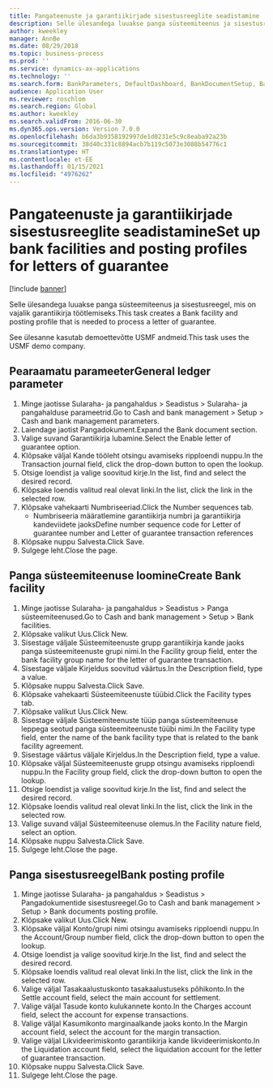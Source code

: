 ```yaml
---
title: Pangateenuste ja garantiikirjade sisestusreeglite seadistamine
description: Selle ülesandega luuakse panga süsteemiteenus ja sisestusreegel, mis on vajalik garantiikirja töötlemiseks.
author: kweekley
manager: AnnBe
ms.date: 08/29/2018
ms.topic: business-process
ms.prod: ''
ms.service: dynamics-ax-applications
ms.technology: ''
ms.search.form: BankParameters, DefaultDashboard, BankDocumentSetup, BankDocumentPosting
audience: Application User
ms.reviewer: roschlom
ms.search.region: Global
ms.author: kweekley
ms.search.validFrom: 2016-06-30
ms.dyn365.ops.version: Version 7.0.0
ms.openlocfilehash: b6da3b9358192997de1d0231e5c9c8eaba92a23b
ms.sourcegitcommit: 38d40c331c8894acb7b119c5073e3088b54776c1
ms.translationtype: HT
ms.contentlocale: et-EE
ms.lasthandoff: 01/15/2021
ms.locfileid: "4976262"
---
```

# <a name="set-up-bank-facilities-and-posting-profiles-for-letters-of-guarantee"></a><span data-ttu-id="f7aab-103">Pangateenuste ja garantiikirjade sisestusreeglite seadistamine</span><span class="sxs-lookup"><span data-stu-id="f7aab-103">Set up bank facilities and posting profiles for letters of guarantee</span></span>

[!include [banner](../../includes/banner.md)]

<span data-ttu-id="f7aab-104">Selle ülesandega luuakse panga süsteemiteenus ja sisestusreegel, mis on vajalik garantiikirja töötlemiseks.</span><span class="sxs-lookup"><span data-stu-id="f7aab-104">This task creates a Bank facility and posting profile that is needed to process a letter of guarantee.</span></span>



<span data-ttu-id="f7aab-105">See ülesanne kasutab demoettevõtte USMF andmeid.</span><span class="sxs-lookup"><span data-stu-id="f7aab-105">This task uses the USMF demo company.</span></span> 




## <a name="general-ledger-parameter"></a><span data-ttu-id="f7aab-106">Pearaamatu parameeter</span><span class="sxs-lookup"><span data-stu-id="f7aab-106">General ledger parameter</span></span>
1. <span data-ttu-id="f7aab-107">Minge jaotisse Sularaha- ja pangahaldus > Seadistus > Sularaha- ja pangahalduse parameetrid.</span><span class="sxs-lookup"><span data-stu-id="f7aab-107">Go to Cash and bank management > Setup > Cash and bank management parameters.</span></span>
2. <span data-ttu-id="f7aab-108">Laiendage jaotist Pangadokument.</span><span class="sxs-lookup"><span data-stu-id="f7aab-108">Expand the Bank document section.</span></span>
3. <span data-ttu-id="f7aab-109">Valige suvand Garantiikirja lubamine.</span><span class="sxs-lookup"><span data-stu-id="f7aab-109">Select the Enable letter of guarantee option.</span></span>
4. <span data-ttu-id="f7aab-110">Klõpsake väljal Kande tööleht otsingu avamiseks ripploendi nuppu.</span><span class="sxs-lookup"><span data-stu-id="f7aab-110">In the Transaction journal field, click the drop-down button to open the lookup.</span></span>
5. <span data-ttu-id="f7aab-111">Otsige loendist ja valige soovitud kirje.</span><span class="sxs-lookup"><span data-stu-id="f7aab-111">In the list, find and select the desired record.</span></span>
6. <span data-ttu-id="f7aab-112">Klõpsake loendis valitud real olevat linki.</span><span class="sxs-lookup"><span data-stu-id="f7aab-112">In the list, click the link in the selected row.</span></span>
7. <span data-ttu-id="f7aab-113">Klõpsake vahekaarti Numbriseeriad.</span><span class="sxs-lookup"><span data-stu-id="f7aab-113">Click the Number sequences tab.</span></span>
    * <span data-ttu-id="f7aab-114">Numbriseeria määratlemine garantiikirja numbri ja garantiikirja kandeviidete jaoks</span><span class="sxs-lookup"><span data-stu-id="f7aab-114">Define number sequence code for Letter of guarantee number and Letter of guarantee transaction references</span></span>  
8. <span data-ttu-id="f7aab-115">Klõpsake nuppu Salvesta.</span><span class="sxs-lookup"><span data-stu-id="f7aab-115">Click Save.</span></span>
9. <span data-ttu-id="f7aab-116">Sulgege leht.</span><span class="sxs-lookup"><span data-stu-id="f7aab-116">Close the page.</span></span>

## <a name="create-bank-facility"></a><span data-ttu-id="f7aab-117">Panga süsteemiteenuse loomine</span><span class="sxs-lookup"><span data-stu-id="f7aab-117">Create Bank facility</span></span>
1. <span data-ttu-id="f7aab-118">Minge jaotisse Sularaha- ja pangahaldus > Seadistus > Panga süsteemiteenused.</span><span class="sxs-lookup"><span data-stu-id="f7aab-118">Go to Cash and bank management > Setup > Bank facilities.</span></span>
2. <span data-ttu-id="f7aab-119">Klõpsake valikut Uus.</span><span class="sxs-lookup"><span data-stu-id="f7aab-119">Click New.</span></span>
3. <span data-ttu-id="f7aab-120">Sisestage väljale Süsteemiteenuste grupp garantiikirja kande jaoks panga süsteemiteenuste grupi nimi.</span><span class="sxs-lookup"><span data-stu-id="f7aab-120">In the Facility group field, enter the bank facility group name for the letter of guarantee transaction.</span></span>
4. <span data-ttu-id="f7aab-121">Sisestage väljale Kirjeldus soovitud väärtus.</span><span class="sxs-lookup"><span data-stu-id="f7aab-121">In the Description field, type a value.</span></span>
5. <span data-ttu-id="f7aab-122">Klõpsake nuppu Salvesta.</span><span class="sxs-lookup"><span data-stu-id="f7aab-122">Click Save.</span></span>
6. <span data-ttu-id="f7aab-123">Klõpsake vahekaarti Süsteemiteenuste tüübid.</span><span class="sxs-lookup"><span data-stu-id="f7aab-123">Click the Facility types tab.</span></span>
7. <span data-ttu-id="f7aab-124">Klõpsake valikut Uus.</span><span class="sxs-lookup"><span data-stu-id="f7aab-124">Click New.</span></span>
8. <span data-ttu-id="f7aab-125">Sisestage väljale Süsteemiteenuste tüüp panga süsteemiteenuse leppega seotud panga süsteemiteenuste tüübi nimi.</span><span class="sxs-lookup"><span data-stu-id="f7aab-125">In the Facility type field, enter the name of the bank facility type that is related to the bank facility agreement.</span></span>
9. <span data-ttu-id="f7aab-126">Sisestage väärtus väljale Kirjeldus.</span><span class="sxs-lookup"><span data-stu-id="f7aab-126">In the Description field, type a value.</span></span>
10. <span data-ttu-id="f7aab-127">Klõpsake väljal Süsteemiteenuste grupp otsingu avamiseks ripploendi nuppu.</span><span class="sxs-lookup"><span data-stu-id="f7aab-127">In the Facility group field, click the drop-down button to open the lookup.</span></span>
11. <span data-ttu-id="f7aab-128">Otsige loendist ja valige soovitud kirje.</span><span class="sxs-lookup"><span data-stu-id="f7aab-128">In the list, find and select the desired record.</span></span>
12. <span data-ttu-id="f7aab-129">Klõpsake loendis valitud real olevat linki.</span><span class="sxs-lookup"><span data-stu-id="f7aab-129">In the list, click the link in the selected row.</span></span>
13. <span data-ttu-id="f7aab-130">Valige suvand väljal Süsteemiteenuse olemus.</span><span class="sxs-lookup"><span data-stu-id="f7aab-130">In the Facility nature field, select an option.</span></span>
14. <span data-ttu-id="f7aab-131">Klõpsake nuppu Salvesta.</span><span class="sxs-lookup"><span data-stu-id="f7aab-131">Click Save.</span></span>
15. <span data-ttu-id="f7aab-132">Sulgege leht.</span><span class="sxs-lookup"><span data-stu-id="f7aab-132">Close the page.</span></span>

## <a name="bank-posting-profile"></a><span data-ttu-id="f7aab-133">Panga sisestusreegel</span><span class="sxs-lookup"><span data-stu-id="f7aab-133">Bank posting profile</span></span>
1. <span data-ttu-id="f7aab-134">Minge jaotisse Sularaha- ja pangahaldus > Seadistus > Pangadokumentide sisestusreegel.</span><span class="sxs-lookup"><span data-stu-id="f7aab-134">Go to Cash and bank management > Setup > Bank documents posting profile.</span></span>
2. <span data-ttu-id="f7aab-135">Klõpsake valikut Uus.</span><span class="sxs-lookup"><span data-stu-id="f7aab-135">Click New.</span></span>
3. <span data-ttu-id="f7aab-136">Klõpsake väljal Konto/grupi nimi otsingu avamiseks ripploendi nuppu.</span><span class="sxs-lookup"><span data-stu-id="f7aab-136">In the Account/Group number field, click the drop-down button to open the lookup.</span></span>
4. <span data-ttu-id="f7aab-137">Otsige loendist ja valige soovitud kirje.</span><span class="sxs-lookup"><span data-stu-id="f7aab-137">In the list, find and select the desired record.</span></span>
5. <span data-ttu-id="f7aab-138">Klõpsake loendis valitud real olevat linki.</span><span class="sxs-lookup"><span data-stu-id="f7aab-138">In the list, click the link in the selected row.</span></span>
6. <span data-ttu-id="f7aab-139">Valige väljal Tasakaalustuskonto tasakaalustuseks põhikonto.</span><span class="sxs-lookup"><span data-stu-id="f7aab-139">In the Settle account field, select the main account for settlement.</span></span>
7. <span data-ttu-id="f7aab-140">Valige väljal Tasude konto kulukannete konto.</span><span class="sxs-lookup"><span data-stu-id="f7aab-140">In the Charges account field, select the account for expense transactions.</span></span>
8. <span data-ttu-id="f7aab-141">Valige väljal Kasumikonto marginaalkande jaoks konto.</span><span class="sxs-lookup"><span data-stu-id="f7aab-141">In the Margin account field, select the account for the margin transaction.</span></span>
9. <span data-ttu-id="f7aab-142">Valige väljal Likvideerimiskonto garantiikirja kande likvideerimiskonto.</span><span class="sxs-lookup"><span data-stu-id="f7aab-142">In the Liquidation account field, select the liquidation account for the letter of guarantee transaction.</span></span> 
10. <span data-ttu-id="f7aab-143">Klõpsake nuppu Salvesta.</span><span class="sxs-lookup"><span data-stu-id="f7aab-143">Click Save.</span></span>
11. <span data-ttu-id="f7aab-144">Sulgege leht.</span><span class="sxs-lookup"><span data-stu-id="f7aab-144">Close the page.</span></span>

